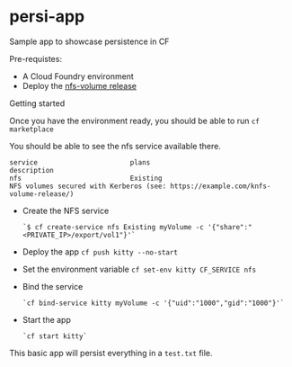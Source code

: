 # persi-app
Sample app to showcase persistence in CF

Pre-requistes: 
- A Cloud Foundry environment 
- Deploy the [nfs-volume release](https://github.com/cloudfoundry-incubator/nfs-volume-release)

Getting started

Once you have the environment ready, you should be able to run ```cf marketplace```

You should be able to see the nfs service available there. 

```
service                       plans                                      description
nfs                           Existing                                   NFS volumes secured with Kerberos (see: https://example.com/knfs-volume-release/)

```

- Create the NFS service

      `$ cf create-service nfs Existing myVolume -c '{"share":"<PRIVATE_IP>/export/vol1"}'`

- Deploy the app
      `cf push kitty --no-start`

- Set the environment variable 
      `cf set-env kitty CF_SERVICE nfs`

- Bind the service

      `cf bind-service kitty myVolume -c '{"uid":"1000","gid":"1000"}'`

- Start the app

      `cf start kitty`

This basic app will persist everything in a `test.txt` file. 
